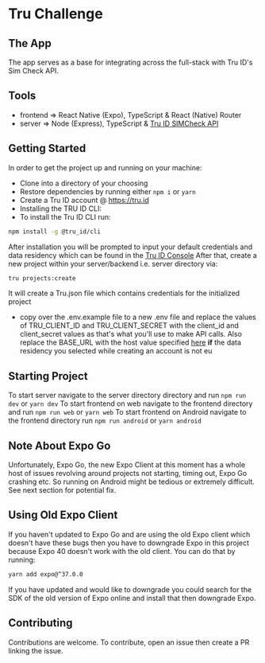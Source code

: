 # Tru Challenge

## The App

The app serves as a base for integrating across the full-stack with Tru ID's Sim Check API.

## Tools

- frontend => React Native (Expo), TypeScript & React (Native) Router
- server => Node (Express), TypeScript & [Tru ID SIMCheck API](https://tru.id/docs/sim-check)

## Getting Started

In order to get the project up and running on your machine:

- Clone into a directory of your choosing
- Restore dependencies by running either `npm i` or `yarn`
- Create a Tru ID account @ https://tru.id
- Installing the TRU ID CLI:
- To install the Tru ID CLI run:

```bash
npm install -g @tru_id/cli
```

After installation you will be prompted to input your default credentials and data residency which can be found in the [Tru ID Console](https://tru.id/console)
After that, create a new project within your server/backend i.e. server directory via:

```bash
tru projects:create
```

It will create a Tru.json file which contains credentials for the initialized project

- copy over the .env.example file to a new .env file and replace the values of TRU_CLIENT_ID and TRU_CLIENT_SECRET with the client_id and client_secret values as that's what you'll use to make API calls. Also replace the BASE_URL with the host value specified [here](https://tru.id/docs/sim-check/guide#making-a-simcheck-api-call)
  **if** the data residency you selected while creating an account is not eu

## Starting Project

To start server navigate to the server directory directory and run `npm run dev` or `yarn dev`
To start frontend on web navigate to the frontend directory and run `npm run web` or `yarn web`
To start frontend on Android navigate to the frontend directory run `npm run android` or `yarn android`

## Note About Expo Go

Unfortunately, Expo Go, the new Expo Client at this moment has a whole host of issues revolving around projects not starting, timing out, Expo Go crashing etc. So running on Android might be tedious or extremely difficult. See next section for potential fix.

## Using Old Expo Client

If you haven't updated to Expo Go and are using the old Expo client which doesn't have these bugs then you have to downgrade Expo in this project because Expo 40 doesn't work with the old client. You can do that by running:

```bash
yarn add expo@^37.0.0
```

If you have updated and would like to downgrade you could search for the SDK of the old version of Expo online and install that then downgrade Expo.

## Contributing

Contributions are welcome. To contribute, open an issue then create a PR linking the issue.
